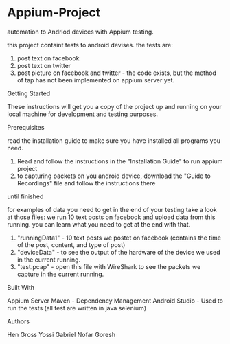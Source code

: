 # Appium-Project
automation to Andriod devices with Appium testing.

this project containt tests to android devises.
the tests are:

  1. post text on facebook
  2. post text on twitter
  3. post picture on facebook and twitter - the code exists, but the method of tap has not been implemented on appium server yet.



Getting Started

These instructions will get you a copy of the project up and running on your local machine for development and testing purposes.



Prerequisites

read the installation guide to make sure you have installed all programs you need.
  1. Read and follow the instructions in the "Installation Guide" to run appium project
  2. to capturing packets on you android device, download the "Guide to Recordings" file and follow the instructions there



until finished

for examples of data you need to get in the end of your testing take a look at those files:
we run 10 text posts on facebook and upload data from this running. you can learn what you need to get at the end with that.
  1. "runningData1" - 10 text posts we postet on facebook (contains the time of the post, content, and type of post)
  2. "deviceData" - to see the output of the hardware of the device we used in the current running.
  3. "test.pcap" - open this file with WireShark to see the packets we capture in the current running. 



Built With

Appium Server
Maven - Dependency Management
Android Studio - Used to run the tests (all test are written in java selenium)



Authors

Hen Gross
Yossi Gabriel
Nofar Goresh
